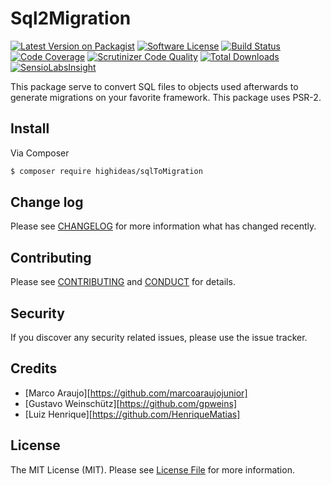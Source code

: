 # Sql2Migration

[![Latest Version on Packagist][ico-version]][link-packagist]
[![Software License][ico-license]](LICENSE.md)
[![Build Status](https://travis-ci.org/highideas/sqlToMigration.svg?branch=master)](https://travis-ci.org/highideas/sqlToMigration)
[![Code Coverage](https://scrutinizer-ci.com/g/highideas/sqlToMigration/badges/coverage.png?b=master)](https://scrutinizer-ci.com/g/highideas/sqlToMigration/?branch=master)
[![Scrutinizer Code Quality](https://scrutinizer-ci.com/g/highideas/sqlToMigration/badges/quality-score.png?b=master)](https://scrutinizer-ci.com/g/highideas/sqlToMigration/?branch=master)
[![Total Downloads][ico-downloads]][link-downloads]
[![SensioLabsInsight](https://insight.sensiolabs.com/projects/5e7f7b5c-bb5b-48b7-8587-60402e72f7c9/big.png)](https://insight.sensiolabs.com/projects/5e7f7b5c-bb5b-48b7-8587-60402e72f7c9)

This package serve to convert SQL files to objects used afterwards to generate 
migrations on your favorite framework.
This package uses PSR-2.

## Install

Via Composer

``` bash
$ composer require highideas/sqlToMigration
```

## Change log

Please see [CHANGELOG](CHANGELOG.md) for more information what has changed recently.

## Contributing

Please see [CONTRIBUTING](CONTRIBUTING.md) and [CONDUCT](CONDUCT.md) for details.

## Security

If you discover any security related issues, please use the issue tracker.

## Credits

- [Marco Araujo][https://github.com/marcoaraujojunior]
- [Gustavo Weinschütz][https://github.com/gpweins]
- [Luiz Henrique][https://github.com/HenriqueMatias]

## License

The MIT License (MIT). Please see [License File](LICENSE.md) for more information.

[ico-version]: https://img.shields.io/packagist/v/league/:package_name.svg?style=flat-square
[ico-license]: https://img.shields.io/badge/license-MIT-brightgreen.svg?style=flat-square
[ico-travis]: https://img.shields.io/travis/thephpleague/:package_name/master.svg?style=flat-square
[ico-scrutinizer]: https://img.shields.io/scrutinizer/coverage/g/thephpleague/:package_name.svg?style=flat-square
[ico-code-quality]: https://img.shields.io/scrutinizer/g/thephpleague/:package_name.svg?style=flat-square
[ico-downloads]: https://img.shields.io/packagist/dt/league/:package_name.svg?style=flat-square

[link-packagist]: https://packagist.org/packages/league/:package_name
[link-travis]: https://travis-ci.org/thephpleague/:package_name
[link-scrutinizer]: https://scrutinizer-ci.com/g/thephpleague/:package_name/code-structure
[link-code-quality]: https://scrutinizer-ci.com/g/thephpleague/:package_name
[link-downloads]: https://packagist.org/packages/league/:package_name
[link-author]: https://github.com/:author_username
[link-contributors]: ../../contributors
